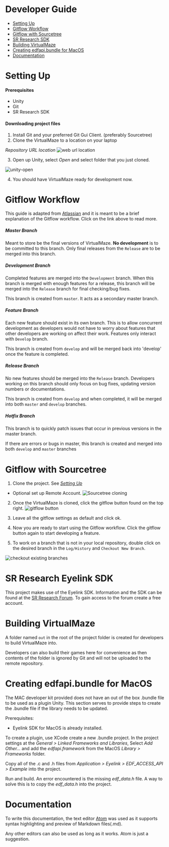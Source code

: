 # Developer Guide
* [Setting Up](#setting-up)
* [Gitflow Workflow](#gitflow-workflow)
* [Gitflow with Sourcetree](#gitflow-with-sourcetree)
* [SR Research SDK](#SR-Research-Eyelink-SDK)
* [Building VirtualMaze](#Building-VirtualMaze)
* [Creating edfapi.bundle for MacOS](#Creating-edfapi.bundle-for-MacOS)
* [Documentation](#Documentation)

# Setting Up
#### Prerequisites
* Unity
* Git
* SR Research SDK

#### Downloading project files
1. Install Git and your preferred Git Gui Client. (preferably Sourcetree)
2. Clone the VirtualMaze to a location on your laptop

 *Repository URL location*
 ![web url location](/docs/images/web-url-location.PNG)

3. Open up Unity, select *Open* and select folder that you just cloned.

![unity-open](/docs/images/unity-open.PNG)

4. You should have VirtualMaze ready for development now.

# Gitflow Workflow
This guide is adapted from [Atlassian](https://www.atlassian.com/git/tutorials/comparing-workflows/gitflow-workflow) and it is meant to be a brief explanation of the Gitflow workflow. Click on the link above to read more.

##### Master Branch
Meant to store be the final versions of VirtualMaze. **No development** is to be committed to this branch. Only final releases from the `Release` are to be merged into this branch.

##### Development Branch
Completed features are merged into the `Development` branch. When this branch is merged with enough features for a release, this branch will be merged into the `Release` branch for final checking/bug fixes.

This branch is created from `master`. It acts as a secondary master branch.

##### Feature Branch
Each new feature should exist in its own branch. This is to allow concurrent development as developers would not have to worry about features that other developers are working on affect their work. Features only interact with `Develop` branch.

This branch is created from `develop` and will be merged back into 'develop' once the feature is completed.

##### Release Branch
No new features should be merged into the `Release` branch. Developers working on this branch should only focus on bug fixes, updating version numbers or documentations.

This branch is created from `develop` and when completed, it will be merged into both `master` and `develop` branches.

##### Hotfix Branch
This branch is to quickly patch issues that occur in previous versions in the master branch.

If there are errors or bugs in master, this branch is created and merged into both `develop` and `master` branches

# Gitflow with Sourcetree
1. Clone the project. See [*Setting Up*](#setting-up)
  - Optional set up Remote Account.
![Sourcetree cloning](/docs/images/clone-project.PNG)

2. Once the VirtualMaze is cloned, click the gitflow button found on the top right.
![gitflow button](/docs/images/gitflow-button.PNG)

3. Leave all the gitflow settings as default and click ok.

4. Now you are ready to start using the Gitflow workflow. Click the gitflow button again to start developing a feature.

5. To work on a branch that is not in your local repository, double click on the desired branch in the `Log/History` and `Checkout New Branch`.

![checkout existing branches](/docs/images/check-out-existing-branches.PNG)

# SR Research Eyelink SDK

This project makes use of the Eyelink SDK. Information and the SDK can be found at the [SR Research Forum](https://www.sr-support.com/forum). To gain access to the forum create a free account.

# Building VirtualMaze

A folder named `out` in the root of the project folder is created for developers to build VirtualMaze into.

Developers can also build their games here for convenience as then contents of the folder is ignored by Git and will not be uploaded to the remote repository.

# Creating edfapi.bundle for MacOS
The MAC developer kit provided does not have an out of the box .bundle file to be used as a plugin Unity. This section serves to provide steps to create the .bundle file if the library needs to be updated.

Prerequisites:
- Eyelink SDK for MacOS is already installed.

To create a plugin, use XCode create a new .bundle project.
In the project settings at the *General > Linked Frameworks and Libraries*, Select *Add Other...* and add the *edfapi.framework* from the MacOS *Library > Frameworks* folder.

Copy all of the .c and .h files from *Application > Eyelink > EDF_ACCESS_API > Example* into the project.

Run and build. An error encountered is the missing *edf_data.h* file. A way to solve this is to copy the *edf_data.h* into the project.

# Documentation
To write this documentation, the text editor [Atom](https://atom.io/) was used as it supports syntax highlighting and preview of Markdown files(.md).

Any other editors can also be used as long as it works. Atom is just a suggestion.
